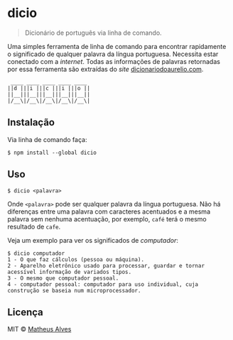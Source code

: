# dicio

> Dicionário de português via linha de comando.

Uma simples ferramenta de linha de comando para encontrar rapidamente o significado de qualquer palavra da língua portuguesa. Necessita estar conectado com a *internet*. Todas as informações de palavras retornadas por essa ferramenta são extraídas do *site* [dicionariodoaurelio.com](https://dicionariodoaurelio.com/).

```
 ____ ____ ____ ____ ____ 
||d |||i |||c |||i |||o ||
||__|||__|||__|||__|||__||
|/__\|/__\|/__\|/__\|/__\|
```

## Instalação

Via linha de comando faça:

```
$ npm install --global dicio
```

## Uso

```
$ dicio <palavra>
```

Onde `<palavra>` pode ser qualquer palavra da língua portuguesa. Não há diferenças entre uma palavra com caracteres acentuados e a mesma palavra sem nenhuma acentuação, por exemplo, `café` terá o mesmo resultado de `cafe`.

Veja um exemplo para ver os significados de *computador*:

```
$ dicio computador
1 - O que faz cálculos (pessoa ou máquina).
2 - Aparelho eletrônico usado para processar, guardar e tornar acessível informação de variados tipos.
3 - O mesmo que computador pessoal.
4 - computador pessoal: computador para uso individual, cuja construção se baseia num microprocessador.
```

## Licença

MIT &copy; [Matheus Alves](https://github.com/theuves)
